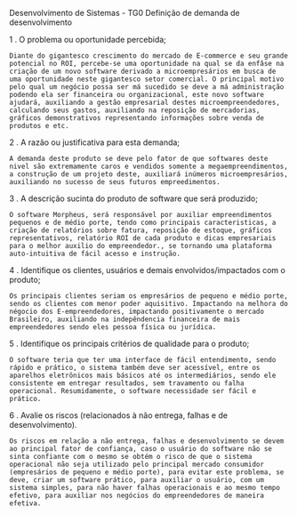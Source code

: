 Desenvolvimento de Sistemas - TG0 Definição de demanda de desenvolvimento

1 . O problema ou oportunidade percebida;
    
    Diante do gigantesco crescimento do mercado de E-commerce e seu grande potencial no ROI, percebe-se uma oportunidade na qual se da enfâse na criação de um novo software derivado a microempresários em busca de uma oportunidade neste gigantesco setor comercial. O principal motivo pelo qual um negócio possa ser má sucedido se deve a má administração podendo ela ser financeira ou organizacional, este novo software ajudará, auxiliando a gestão empresarial destes microempreendedores, calculando seus gastos, auxiliando na reposição de mercadorias, gráficos demonstrativos representando informações sobre venda de produtos e etc. 


2 . A razão ou justificativa para esta demanda;
    
    A demanda deste produto se deve pelo fator de que softwares deste nivel são extremamente caros e vendidos somente a megaempreendimentos, a construção de um projeto deste, auxiliará inúmeros microempresários, auxiliando no sucesso de seus futuros empreedimentos.


3 . A descrição sucinta do produto de software que será produzido;
    
    O software Morpheus, será responsável por auxiliar empreendimentos pequenos e de médio porte, tendo como principais caracteristicas, a criação de relatórios sobre fatura, reposição de estoque, gráficos representativos, relatório ROI de cada produto e dicas empresariais para o melhor auxilio do empreendedor., se tornando uma plataforma auto-intuitiva de fácil acesso e instrução.


4 . Identifique os clientes, usuários e demais envolvidos/impactados com o produto;
    
    Os principais clientes seriam os empresários de pequeno e médio porte, sendo os clientes com menor poder aquisitivo. Impactando na melhora do négocio dos E-empreendedores, impactando positivamente o mercado Brasileiro, auxiliando na indepêndencia financeira de mais empreendedores sendo eles pessoa física ou jurídica.


5 . Identifique os principais critérios de qualidade para o produto;
    
    O software teria que ter uma interface de fácil entendimento, sendo rápido e prático, o sistema também deve ser acessível, entre os aparelhos eletrônicos mais básicos até os intermediários, sendo ele consistente em entregar resultados, sem travamento ou falha operacional. Resumidamente, o software necessidade ser fácil e prático.
    

6 . Avalie os riscos (relacionados à não entrega, falhas e de desenvolvimento).
    
    Os riscos em relação a não entrega, falhas e desenvolvimento se devem ao principal fator de confiança, caso o usuário do software não se sinta confiante com o mesmo se obtém o risco de que o sistema operacional não seja utilizado pelo principal mercado consumidor (empresários de pequeno e médio porte), para evitar este problema, se deve, criar um software prático, para auxiliar o usuário, com um sistema simples, para não haver falhas operacionais e ao mesmo tempo efetivo, para auxiliar nos negócios do empreendedores de maneira efetiva. 
